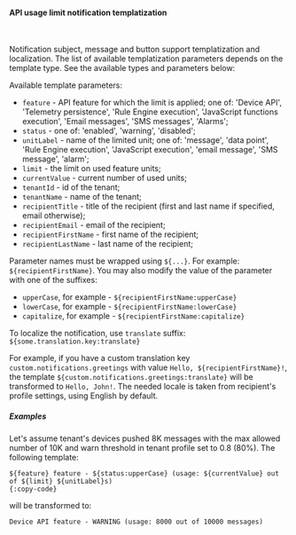 #### API usage limit notification templatization

<div class="divider"></div>
<br/>

Notification subject, message and button support templatization and localization.
The list of available templatization parameters depends on the template type.
See the available types and parameters below:

Available template parameters:

* `feature` - API feature for which the limit is applied; one of: 'Device API', 'Telemetry persistence',
  'Rule Engine execution', 'JavaScript functions execution', 'Email messages', 'SMS messages', 'Alarms';
* `status` - one of: 'enabled', 'warning', 'disabled';
* `unitLabel` - name of the limited unit; one of: 'message', 'data point', 'Rule Engine execution',
  'JavaScript execution', 'email message', 'SMS message', 'alarm';
* `limit` - the limit on used feature units;
* `currentValue` - current number of used units;
* `tenantId` - id of the tenant;
* `tenantName` - name of the tenant;
* `recipientTitle` - title of the recipient (first and last name if specified, email otherwise);
* `recipientEmail` - email of the recipient;
* `recipientFirstName` - first name of the recipient;
* `recipientLastName` - last name of the recipient;

Parameter names must be wrapped using `${...}`. For example: `${recipientFirstName}`.
You may also modify the value of the parameter with one of the suffixes:

* `upperCase`, for example - `${recipientFirstName:upperCase}`
* `lowerCase`, for example - `${recipientFirstName:lowerCase}`
* `capitalize`, for example - `${recipientFirstName:capitalize}`

To localize the notification, use `translate` suffix: `${some.translation.key:translate}`

For example, if you have a custom translation key `custom.notifications.greetings` with value `Hello, ${recipientFirstName}!`, the template
`${custom.notifications.greetings:translate}` will be transformed to `Hello, John!`. 
The needed locale is taken from recipient's profile settings, using English by default.


<div class="divider"></div>

##### Examples

Let's assume tenant's devices pushed 8K messages with the max allowed number of 10K
and warn threshold in tenant profile set to 0.8 (80%). The following template:

```text
${feature} feature - ${status:upperCase} (usage: ${currentValue} out of ${limit} ${unitLabel}s)
{:copy-code}
```

will be transformed to:

```text
Device API feature - WARNING (usage: 8000 out of 10000 messages)
```

<br>
<br>
